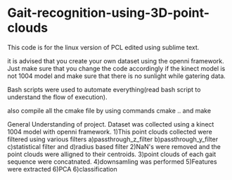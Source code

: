 # Gait-recognition-using-3D-point-clouds

This code is for the linux version of PCL edited using sublime text.

it is advised that you create your own dataset using the openni framework. Just make sure that you change the code accordingly if the kinect model is not 1004 model and make sure that there is no sunlight while gatering data.

Bash scripts were used to automate everything(read bash script to understand the flow of execution).

also compile all the cmake file by using commands cmake .. and make

General Understanding of project.
Dataset was collected using a kinect 1004 model with openni framework.
1)This point clouds collected were filtered using various filters a)passthrough_z_filter b)passthrough_y_filter c)statistical filter and d)radius based filter
2)NaN's were removed and the point clouds were alligned to their centroids.
3)point clouds of each gait sequence were concatnated.
4)downsamling was performed
5)Features were extracted
6)PCA
6)classification
